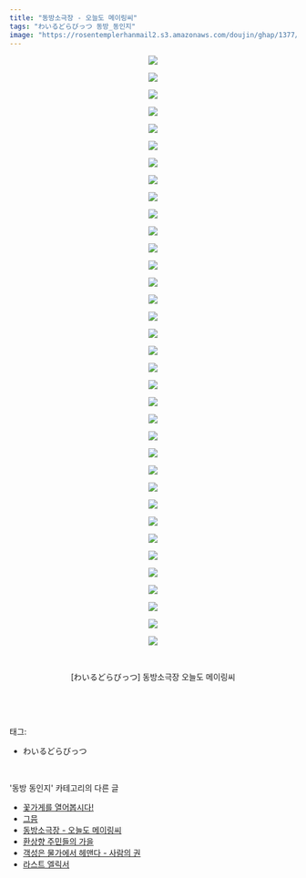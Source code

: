 ```yaml
---
title: "동방소극장 - 오늘도 메이링씨"
tags: "わいるどらびっつ 동방_동인지"
image: "https://rosentemplerhanmail2.s3.amazonaws.com/doujin/ghap/1377/001.jpg"
---
```

<div class="article">
<p style="text-align: center; clear: none; float: none;"><img src="{{ site.imgserver12 }}/ghap/1377/001.jpg"/></p>
<p style="text-align: center; clear: none; float: none;"><img src="{{ site.imgserver12 }}/ghap/1377/002.jpg"/></p>
<p style="text-align: center; clear: none; float: none;"><img src="{{ site.imgserver12 }}/ghap/1377/003.jpg"/></p>
<p style="text-align: center; clear: none; float: none;"><img src="{{ site.imgserver12 }}/ghap/1377/004.jpg"/></p>
<p style="text-align: center; clear: none; float: none;"><img src="{{ site.imgserver12 }}/ghap/1377/005.jpg"/></p>
<p style="text-align: center; clear: none; float: none;"><img src="{{ site.imgserver12 }}/ghap/1377/006.jpg"/></p>
<p style="text-align: center; clear: none; float: none;"><img src="{{ site.imgserver12 }}/ghap/1377/007.jpg"/></p>
<p style="text-align: center; clear: none; float: none;"><img src="{{ site.imgserver12 }}/ghap/1377/008.jpg"/></p>
<p style="text-align: center; clear: none; float: none;"><img src="{{ site.imgserver12 }}/ghap/1377/009.jpg"/></p>
<p style="text-align: center; clear: none; float: none;"><img src="{{ site.imgserver12 }}/ghap/1377/010.jpg"/></p>
<p style="text-align: center; clear: none; float: none;"><img src="{{ site.imgserver12 }}/ghap/1377/011.jpg"/></p>
<p style="text-align: center; clear: none; float: none;"><img src="{{ site.imgserver12 }}/ghap/1377/012.jpg"/></p>
<p style="text-align: center; clear: none; float: none;"><img src="{{ site.imgserver12 }}/ghap/1377/013.jpg"/></p>
<p style="text-align: center; clear: none; float: none;"><img src="{{ site.imgserver12 }}/ghap/1377/014.jpg"/></p>
<p style="text-align: center; clear: none; float: none;"><img src="{{ site.imgserver12 }}/ghap/1377/015.jpg"/></p>
<p style="text-align: center; clear: none; float: none;"><img src="{{ site.imgserver12 }}/ghap/1377/016.jpg"/></p>
<p style="text-align: center; clear: none; float: none;"><img src="{{ site.imgserver12 }}/ghap/1377/017.jpg"/></p>
<p style="text-align: center; clear: none; float: none;"><img src="{{ site.imgserver12 }}/ghap/1377/018.jpg"/></p>
<p style="text-align: center; clear: none; float: none;"><img src="{{ site.imgserver12 }}/ghap/1377/019.jpg"/></p>
<p style="text-align: center; clear: none; float: none;"><img src="{{ site.imgserver12 }}/ghap/1377/020.jpg"/></p>
<p style="text-align: center; clear: none; float: none;"><img src="{{ site.imgserver12 }}/ghap/1377/021.jpg"/></p>
<p style="text-align: center; clear: none; float: none;"><img src="{{ site.imgserver12 }}/ghap/1377/022.jpg"/></p>
<p style="text-align: center; clear: none; float: none;"><img src="{{ site.imgserver12 }}/ghap/1377/023.jpg"/></p>
<p style="text-align: center; clear: none; float: none;"><img src="{{ site.imgserver12 }}/ghap/1377/024.jpg"/></p>
<p style="text-align: center; clear: none; float: none;"><img src="{{ site.imgserver12 }}/ghap/1377/025.jpg"/></p>
<p style="text-align: center; clear: none; float: none;"><img src="{{ site.imgserver12 }}/ghap/1377/026.jpg"/></p>
<p style="text-align: center; clear: none; float: none;"><img src="{{ site.imgserver12 }}/ghap/1377/027.jpg"/></p>
<p style="text-align: center; clear: none; float: none;"><img src="{{ site.imgserver12 }}/ghap/1377/028.jpg"/></p>
<p style="text-align: center; clear: none; float: none;"><img src="{{ site.imgserver12 }}/ghap/1377/029.jpg"/></p>
<p style="text-align: center; clear: none; float: none;"><img src="{{ site.imgserver12 }}/ghap/1377/030.jpg"/></p>
<p style="text-align: center; clear: none; float: none;"><img src="{{ site.imgserver12 }}/ghap/1377/031.jpg"/></p>
<p style="text-align: center; clear: none; float: none;"><img src="{{ site.imgserver12 }}/ghap/1377/032.jpg"/></p>
<p style="text-align: center; clear: none; float: none;"><img src="{{ site.imgserver12 }}/ghap/1377/033.jpg"/></p>
<p style="text-align: center; clear: none; float: none;"><img src="{{ site.imgserver12 }}/ghap/1377/034.jpg"/></p>
<p style="text-align: center; clear: none; float: none;"><img src="{{ site.imgserver12 }}/ghap/1377/035.jpg"/></p>
<p style="text-align: center; clear: none; float: none;"><br/></p>
<p style="text-align: center; clear: none; float: none;">[わいるどらびっつ] 동방소극장 오늘도 메이링씨</p>
<p><br/></p>
</div><br/>
<div class="tagTrail">
<p>태그: </p>
<ul>
<li>わいるどらびっつ</li>
</ul>
</div><br/>
<div class="another">
<p>'동방 동인지' 카테고리의 다른 글</p>
<ul>
<li><a href="/ghap_1379">꽃가게를 열어봅시다!</a></li>
<li><a href="/ghap_1378">그믐</a></li>
<li><a href="/ghap_1377">동방소극장 - 오늘도 메이링씨</a></li>
<li><a href="/ghap_1376">환상향 주민들의 가을</a></li>
<li><a href="/ghap_1375">객성은 물가에서 헤맨다 - 사람의 권</a></li>
<li><a href="/ghap_1374">라스트 엘릭서</a></li>
</ul>
</div><br/>
<div class="cb_module cb_fluid">
<div class="cb_wrt cb_profile">
</div><!-- commentList close -->
</div><br/>
